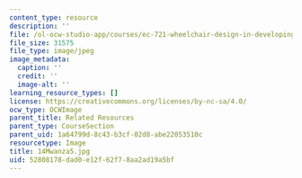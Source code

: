 ```yaml
---
content_type: resource
description: ''
file: /ol-ocw-studio-app/courses/ec-721-wheelchair-design-in-developing-countries-spring-2009/52808178dad0e12f62f78aa2ad19a5bf_14Mwanza5.jpg
file_size: 31575
file_type: image/jpeg
image_metadata:
  caption: ''
  credit: ''
  image-alt: ''
learning_resource_types: []
license: https://creativecommons.org/licenses/by-nc-sa/4.0/
ocw_type: OCWImage
parent_title: Related Resources
parent_type: CourseSection
parent_uid: 1a64799d-8c43-b3cf-02d8-abe22053510c
resourcetype: Image
title: 14Mwanza5.jpg
uid: 52808178-dad0-e12f-62f7-8aa2ad19a5bf
---
```

